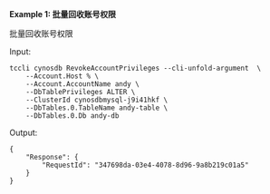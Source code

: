 **Example 1: 批量回收账号权限**

批量回收账号权限

Input: 

```
tccli cynosdb RevokeAccountPrivileges --cli-unfold-argument  \
    --Account.Host % \
    --Account.AccountName andy \
    --DbTablePrivileges ALTER \
    --ClusterId cynosdbmysql-j9i41hkf \
    --DbTables.0.TableName andy-table \
    --DbTables.0.Db andy-db
```

Output: 
```
{
    "Response": {
        "RequestId": "347698da-03e4-4078-8d96-9a8b219c01a5"
    }
}
```

